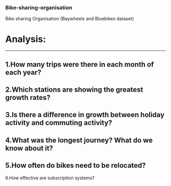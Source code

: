 ###  Bike-sharing-organisation
Bike sharing Organisation (Baywheels and Bluebikes dataset)

# Analysis:
----
1.How many trips were there in each month of each year?
----
2.Which stations are showing the greatest growth rates?
---
3.Is there a difference in growth between holiday activity and commuting activity?
---
4.What was the longest journey? What do we know about it?
---
5.How often do bikes need to be relocated?
---
6.How effective are subscription systems?
